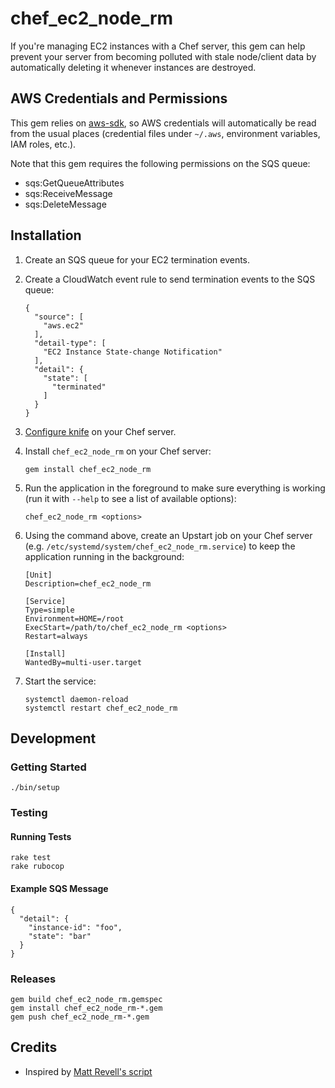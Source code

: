 # chef_ec2_node_rm

If you're managing EC2 instances with a Chef server, this gem can help prevent your server from becoming polluted with stale node/client data by automatically deleting it whenever instances are destroyed.

## AWS Credentials and Permissions

This gem relies on [aws-sdk](https://aws.amazon.com/sdk-for-ruby/), so AWS credentials will automatically be read from the usual places (credential files under `~/.aws`, environment variables, IAM roles, etc.).

Note that this gem requires the following permissions on the SQS queue:

- sqs:GetQueueAttributes
- sqs:ReceiveMessage
- sqs:DeleteMessage

## Installation

1. Create an SQS queue for your EC2 termination events.

1. Create a CloudWatch event rule to send termination events to the SQS queue:

    ```
    {
      "source": [
        "aws.ec2"
      ],
      "detail-type": [
        "EC2 Instance State-change Notification"
      ],
      "detail": {
        "state": [
          "terminated"
        ]
      }
    }
    ```

1. [Configure knife](https://docs.chef.io/knife_setup.html) on your Chef server.

1. Install `chef_ec2_node_rm` on your Chef server:

    ```
    gem install chef_ec2_node_rm
    ```

1. Run the application in the foreground to make sure everything is working (run it with `--help` to see a list of available options):

    ```
    chef_ec2_node_rm <options>
    ```

1. Using the command above, create an Upstart job on your Chef server (e.g. `/etc/systemd/system/chef_ec2_node_rm.service`) to keep the application running in the background:

    ```
    [Unit]
    Description=chef_ec2_node_rm

    [Service]
    Type=simple
    Environment=HOME=/root
    ExecStart=/path/to/chef_ec2_node_rm <options>
    Restart=always

    [Install]
    WantedBy=multi-user.target
    ```

1. Start the service:

    ```
    systemctl daemon-reload
    systemctl restart chef_ec2_node_rm
    ```

## Development

### Getting Started

    ./bin/setup

### Testing

#### Running Tests

    rake test
    rake rubocop

#### Example SQS Message

    {
      "detail": {
        "instance-id": "foo",
        "state": "bar"
      }
    }

### Releases

    gem build chef_ec2_node_rm.gemspec
    gem install chef_ec2_node_rm-*.gem
    gem push chef_ec2_node_rm-*.gem

## Credits

- Inspired by [Matt Revell's script](http://blog.mattrevell.net/2014/02/19/automatically-remove-dead-autoscale-nodes-from-chef-server/)
